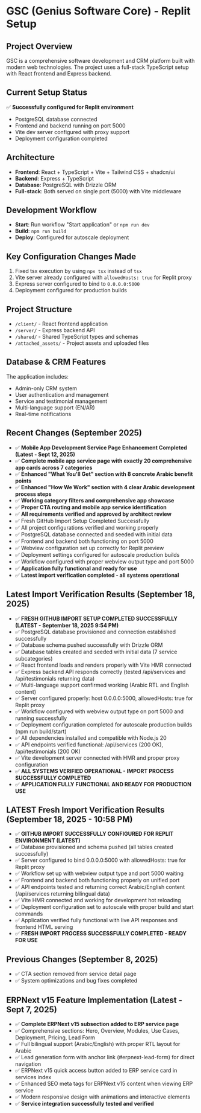 # GSC (Genius Software Core) - Replit Setup

## Project Overview
GSC is a comprehensive software development and CRM platform built with modern web technologies. The project uses a full-stack TypeScript setup with React frontend and Express backend.

## Current Setup Status
✅ **Successfully configured for Replit environment**
- PostgreSQL database connected
- Frontend and backend running on port 5000
- Vite dev server configured with proxy support
- Deployment configuration completed

## Architecture
- **Frontend**: React + TypeScript + Vite + Tailwind CSS + shadcn/ui
- **Backend**: Express + TypeScript
- **Database**: PostgreSQL with Drizzle ORM
- **Full-stack**: Both served on single port (5000) with Vite middleware

## Development Workflow
- **Start**: Run workflow "Start application" or `npm run dev`
- **Build**: `npm run build`
- **Deploy**: Configured for autoscale deployment

## Key Configuration Changes Made
1. Fixed tsx execution by using `npx tsx` instead of `tsx`
2. Vite server already configured with `allowedHosts: true` for Replit proxy
3. Express server configured to bind to `0.0.0.0:5000`
4. Deployment configured for production builds

## Project Structure
- `/client/` - React frontend application
- `/server/` - Express backend API
- `/shared/` - Shared TypeScript types and schemas
- `/attached_assets/` - Project assets and uploaded files

## Database & CRM Features
The application includes:
- Admin-only CRM system
- User authentication and management
- Service and testimonial management
- Multi-language support (EN/AR)
- Real-time notifications

## Recent Changes (September 2025)
- ✅ **Mobile App Development Service Page Enhancement Completed (Latest - Sept 12, 2025)**
- ✅ **Complete mobile app service page with exactly 20 comprehensive app cards across 7 categories**
- ✅ **Enhanced "What You'll Get" section with 8 concrete Arabic benefit points**
- ✅ **Enhanced "How We Work" section with 4 clear Arabic development process steps**
- ✅ **Working category filters and comprehensive app showcase**
- ✅ **Proper CTA routing and mobile app service identification**
- ✅ **All requirements verified and approved by architect review**
- ✅ Fresh GitHub Import Setup Completed Successfully
- ✅ All project configurations verified and working properly
- ✅ PostgreSQL database connected and seeded with initial data
- ✅ Frontend and backend both functioning on port 5000
- ✅ Webview configuration set up correctly for Replit preview
- ✅ Deployment settings configured for autoscale production builds
- ✅ Workflow configured with proper webview output type and port 5000
- ✅ **Application fully functional and ready for use**
- ✅ **Latest import verification completed - all systems operational**

## Latest Import Verification Results (September 18, 2025)
- ✅ **FRESH GITHUB IMPORT SETUP COMPLETED SUCCESSFULLY (LATEST - September 18, 2025 9:54 PM)**
- ✅ PostgreSQL database provisioned and connection established successfully  
- ✅ Database schema pushed successfully with Drizzle ORM
- ✅ Database tables created and seeded with initial data (7 service subcategories)
- ✅ React frontend loads and renders properly with Vite HMR connected
- ✅ Express backend API responds correctly (tested /api/services and /api/testimonials returning data)
- ✅ Multi-language support confirmed working (Arabic RTL and English content)
- ✅ Server configured properly: host 0.0.0.0:5000, allowedHosts: true for Replit proxy
- ✅ Workflow configured with webview output type on port 5000 and running successfully
- ✅ Deployment configuration completed for autoscale production builds (npm run build/start)
- ✅ All dependencies installed and compatible with Node.js 20
- ✅ API endpoints verified functional: /api/services (200 OK), /api/testimonials (200 OK)
- ✅ Vite development server connected with HMR and proper proxy configuration
- ✅ **ALL SYSTEMS VERIFIED OPERATIONAL - IMPORT PROCESS SUCCESSFULLY COMPLETED**
- ✅ **APPLICATION FULLY FUNCTIONAL AND READY FOR PRODUCTION USE**

## LATEST Fresh Import Verification Results (September 18, 2025 - 10:58 PM)
- ✅ **GITHUB IMPORT SUCCESSFULLY CONFIGURED FOR REPLIT ENVIRONMENT (LATEST)**
- ✅ Database provisioned and schema pushed (all tables created successfully)
- ✅ Server configured to bind 0.0.0.0:5000 with allowedHosts: true for Replit proxy
- ✅ Workflow set up with webview output type and port 5000 waiting
- ✅ Frontend and backend both functioning properly on unified port
- ✅ API endpoints tested and returning correct Arabic/English content (/api/services returning bilingual data)
- ✅ Vite HMR connected and working for development hot reloading
- ✅ Deployment configuration set to autoscale with proper build and start commands
- ✅ Application verified fully functional with live API responses and frontend HTML serving
- ✅ **FRESH IMPORT PROCESS SUCCESSFULLY COMPLETED - READY FOR USE**

## Previous Changes (September 8, 2025)
- ✅ CTA section removed from service detail page
- ✅ System optimizations and bug fixes completed

## ERPNext v15 Feature Implementation (Latest - Sept 7, 2025)
- ✅ **Complete ERPNext v15 subsection added to ERP service page**
- ✅ Comprehensive sections: Hero, Overview, Modules, Use Cases, Deployment, Pricing, Lead Form
- ✅ Full bilingual support (Arabic/English) with proper RTL layout for Arabic
- ✅ Lead generation form with anchor link (#erpnext-lead-form) for direct navigation
- ✅ ERPNext v15 quick access button added to ERP service card in services index
- ✅ Enhanced SEO meta tags for ERPNext v15 content when viewing ERP service
- ✅ Modern responsive design with animations and interactive elements
- ✅ **Service integration successfully tested and verified**